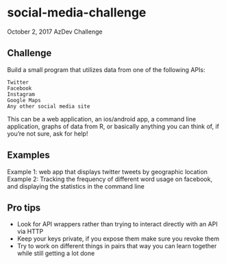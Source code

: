 # social-media-challenge
October 2, 2017 AzDev Challenge


## Challenge
Build a small program that utilizes data from one of the following APIs:
```
Twitter
Facebook
Instagram
Google Maps
Any other social media site
```
This can be a web application, an ios/android app, a command line application, graphs of data from R, or basically anything you can think of, if you’re not sure, ask for help!

## Examples
Example 1: web app that displays twitter tweets by geographic location
Example 2: Tracking the frequency of different word usage on facebook, and displaying the statistics in the command line


## Pro tips

- Look for API wrappers rather than trying to interact directly with an API via HTTP
- Keep your keys private, if you expose them make sure you revoke them
- Try to work on different things in pairs that way you can learn together while still getting a lot done
